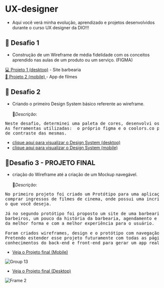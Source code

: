 # UX-designer
- Aqui você verá minha evolução, aprendizado e projetos desenvolvidos durante o curso UX designer da DIO!!!


## 🎯 Desafio 1 

 - Construção de um Wireframe de média fidelidade com os conceitos aprendido nas aulas de um produto ou um serviço. (FIGMA)

<a href="https://www.figma.com/file/3OGIBr1f4mjeP5WCbm8CFC/Wireframe---Barbearia?node-id=2%3A2&t=WlwXUqJzJXs4cm8u-1">💻  Projeto 1 (desktop)</a> - Site barbearia <br>
<a href="https://www.figma.com/file/YYEZBvEKh8SYXkHEs6jw3V/Untitled?node-id=95%3A269&t=WlwXUqJzJXs4cm8u-1">📱  Projeto 2 (mobile) </a> - App de filmes


## 🎯 Desafio 2 

- Criando o primeiro Design System básico referente ao wireframe.<br><br>
📑<i>Descrição</i>:<br>
<pre>
Neste desafio, determinei uma paleta de cores, desenvolvi os botões e os ícones , a tipografia e a fonte. 
As ferramentas utilizadas:  o próprio figma e o coolors.co para a escolha das cores e verificação 
de contraste das mesmas.</pre>

- <a href="https://user-images.githubusercontent.com/124079997/234853610-1c94fb47-cf94-4dee-b8ad-594cb64c9f8d.png">clique aqui para visualizar o Design System (desktop)</a> <br>
- <a href="https://user-images.githubusercontent.com/124079997/234856038-08e83684-8e95-493d-8031-4f0a631801b9.png"> clique aqui para visualizar o Design System (mobile)</a>


## 🎯Desafio 3 - PROJETO FINAL

- criação do Wireframe até a criação de um Mockup navegável.<br><br>
📑<i>Descrição</i>:<br>
<pre>
No primeiro projeto foi criado um Protótipo para uma aplicação mobile. Resolvi produzir um app para 
comprar ingressos de filmes de cinema, onde possui uma incrivél variedade e facilidade na hora de procurar 
o que você deseja.

Já no segundo protótipo foi proposto um site de uma barbearia com todas suas informações de localização, 
barbeiros, um pouco da história da barbearia, agendamento e entre outras. Sempre apresentando o serviço 
da melhor forma e com a melhor experiência para o usuário. 

Foram criados wireframes, design e o protótipo com navegação totalmente fluida e com animações.
Pretendo estender esse projeto futuramente com todas as páginas necessárias e mesclar todos os 
conhecimentos do back-end e front-end para gerar um app real e digno de mercado! </pre>

- <a href="https://www.figma.com/file/YYEZBvEKh8SYXkHEs6jw3V/Untitled?node-id=0%3A1&t=Df7rCrGZVGGp0jIa-1">Veja o Projeto final (Mobile)</a>

![Group 13](https://user-images.githubusercontent.com/124079997/234858445-14959c6d-a194-498b-908f-46faac8284d8.png)



- <a href="https://www.figma.com/file/3OGIBr1f4mjeP5WCbm8CFC/Wireframe---Barbearia?node-id=23%3A62&t=Df7rCrGZVGGp0jIa-1">Veja o Projeto final (Desktop)</a>

![Frame 2](https://user-images.githubusercontent.com/124079997/234860783-835cf436-5e1d-4fc1-9f1e-e45adea20bed.png)








